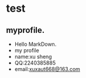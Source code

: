# test
## myprofile.  
- Hello MarkDown.
- my profile
- name:xu sheng
- QQ:2240385885
- email:xuxaut668@163.com
